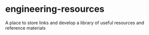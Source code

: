 # engineering-resources
A place to store links and develop a library of useful resources and reference materials
